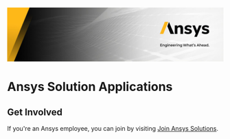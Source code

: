 ![Python at ANSYS Inc](/images/Ansys-Banner-05.jpeg)

# Ansys Solution Applications

## Get Involved

If you're an Ansys employee, you can join by visiting [Join Ansys Solutions](https://myapps.microsoft.com/signin/3a3f1570-1400-4b9e-84ca-97ab68d06251?tenantId=34c6ce67-15b8-4eff-80e9-52da8be89706). 
